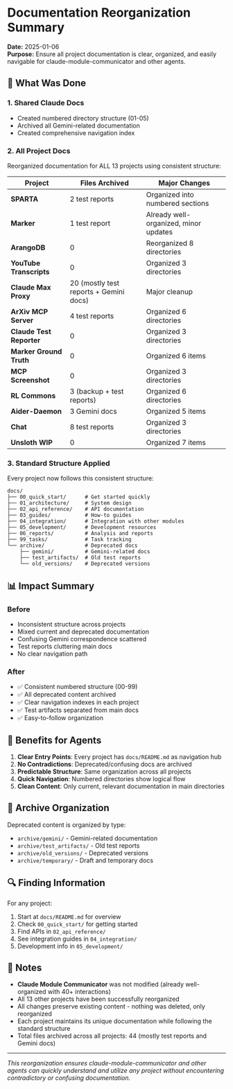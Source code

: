 # Documentation Reorganization Summary

**Date:** 2025-01-06  
**Purpose:** Ensure all project documentation is clear, organized, and easily navigable for claude-module-communicator and other agents.

## 🎯 What Was Done

### 1. **Shared Claude Docs**
- Created numbered directory structure (01-05)
- Archived all Gemini-related documentation
- Created comprehensive navigation index

### 2. **All Project Docs**
Reorganized documentation for ALL 13 projects using consistent structure:

| Project | Files Archived | Major Changes |
|---------|----------------|---------------|
| **SPARTA** | 2 test reports | Organized into numbered sections |
| **Marker** | 1 test report | Already well-organized, minor updates |
| **ArangoDB** | 0 | Reorganized 8 directories |
| **YouTube Transcripts** | 0 | Organized 3 directories |
| **Claude Max Proxy** | 20 (mostly test reports + Gemini docs) | Major cleanup |
| **ArXiv MCP Server** | 4 test reports | Organized 6 directories |
| **Claude Test Reporter** | 0 | Organized 3 directories |
| **Marker Ground Truth** | 0 | Organized 6 items |
| **MCP Screenshot** | 0 | Organized 3 directories |
| **RL Commons** | 3 (backup + test reports) | Organized 6 directories |
| **Aider-Daemon** | 3 Gemini docs | Organized 5 items |
| **Chat** | 8 test reports | Organized 3 directories |
| **Unsloth WIP** | 0 | Organized 7 items |

### 3. **Standard Structure Applied**

Every project now follows this consistent structure:

```
docs/
├── 00_quick_start/      # Get started quickly
├── 01_architecture/     # System design
├── 02_api_reference/    # API documentation
├── 03_guides/           # How-to guides
├── 04_integration/      # Integration with other modules
├── 05_development/      # Development resources
├── 06_reports/          # Analysis and reports
├── 99_tasks/            # Task tracking
└── archive/             # Deprecated docs
    ├── gemini/          # Gemini-related docs
    ├── test_artifacts/  # Old test reports
    └── old_versions/    # Deprecated versions
```

## 📊 Impact Summary

### Before
- Inconsistent structure across projects
- Mixed current and deprecated documentation
- Confusing Gemini correspondence scattered
- Test reports cluttering main docs
- No clear navigation path

### After
- ✅ Consistent numbered structure (00-99)
- ✅ All deprecated content archived
- ✅ Clear navigation indexes in each project
- ✅ Test artifacts separated from main docs
- ✅ Easy-to-follow organization

## 🤖 Benefits for Agents

1. **Clear Entry Points**: Every project has `docs/README.md` as navigation hub
2. **No Contradictions**: Deprecated/confusing docs are archived
3. **Predictable Structure**: Same organization across all projects
4. **Quick Navigation**: Numbered directories show logical flow
5. **Clean Content**: Only current, relevant documentation in main directories

## 📁 Archive Organization

Deprecated content is organized by type:
- `archive/gemini/` - Gemini-related documentation
- `archive/test_artifacts/` - Old test reports
- `archive/old_versions/` - Deprecated versions
- `archive/temporary/` - Draft and temporary docs

## 🔍 Finding Information

For any project:
1. Start at `docs/README.md` for overview
2. Check `00_quick_start/` for getting started
3. Find APIs in `02_api_reference/`
4. See integration guides in `04_integration/`
5. Development info in `05_development/`

## 📝 Notes

- **Claude Module Communicator** was not modified (already well-organized with 40+ interactions)
- All 13 other projects have been successfully reorganized
- All changes preserve existing content - nothing was deleted, only reorganized
- Each project maintains its unique documentation while following the standard structure
- Total files archived across all projects: 44 (mostly test reports and Gemini docs)

---

*This reorganization ensures claude-module-communicator and other agents can quickly understand and utilize any project without encountering contradictory or confusing documentation.*